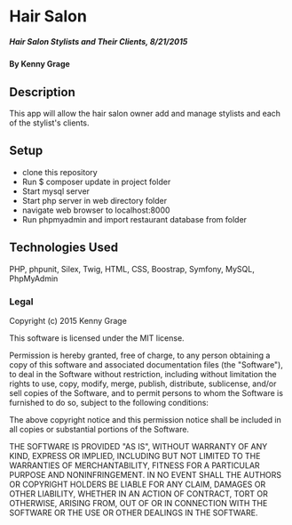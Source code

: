 
# Hair Salon

##### Hair Salon Stylists and Their Clients, 8/21/2015

#### By Kenny Grage

## Description

This app will allow the hair salon owner add and manage stylists and each of the stylist's clients.

## Setup

- clone this repository
- Run $ composer update in project folder
- Start mysql server
- Start php server in web directory folder
- navigate web browser to localhost:8000
- Run phpmyadmin and import restaurant database from folder


## Technologies Used

PHP, phpunit, Silex, Twig, HTML, CSS, Boostrap, Symfony, MySQL, PhpMyAdmin

### Legal


Copyright (c) 2015 Kenny Grage

This software is licensed under the MIT license.

Permission is hereby granted, free of charge, to any person obtaining a copy of this software and associated documentation files (the "Software"), to deal in the Software without restriction, including without limitation the rights to use, copy, modify, merge, publish, distribute, sublicense, and/or sell
copies of the Software, and to permit persons to whom the Software is furnished to do so, subject to the following conditions:

The above copyright notice and this permission notice shall be included in all copies or substantial portions of the Software.

THE SOFTWARE IS PROVIDED "AS IS", WITHOUT WARRANTY OF ANY KIND, EXPRESS OR IMPLIED, INCLUDING BUT NOT LIMITED TO THE WARRANTIES OF MERCHANTABILITY,
FITNESS FOR A PARTICULAR PURPOSE AND NONINFRINGEMENT. IN NO EVENT SHALL THE AUTHORS OR COPYRIGHT HOLDERS BE LIABLE FOR ANY CLAIM, DAMAGES OR OTHER
LIABILITY, WHETHER IN AN ACTION OF CONTRACT, TORT OR OTHERWISE, ARISING FROM, OUT OF OR IN CONNECTION WITH THE SOFTWARE OR THE USE OR OTHER DEALINGS IN
THE SOFTWARE.
